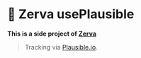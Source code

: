# 🌱 Zerva usePlausible

**This is a side project of [Zerva](https://github.com/holtwick/zerva)**

> Tracking via [Plausible.io](https://plausible.io/).
